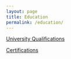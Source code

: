 ```yaml
---
layout: page
title: Education
permalink: /education/
---
```


[University Qualifications](./education/university)

[Certifications](./education/certifications)

